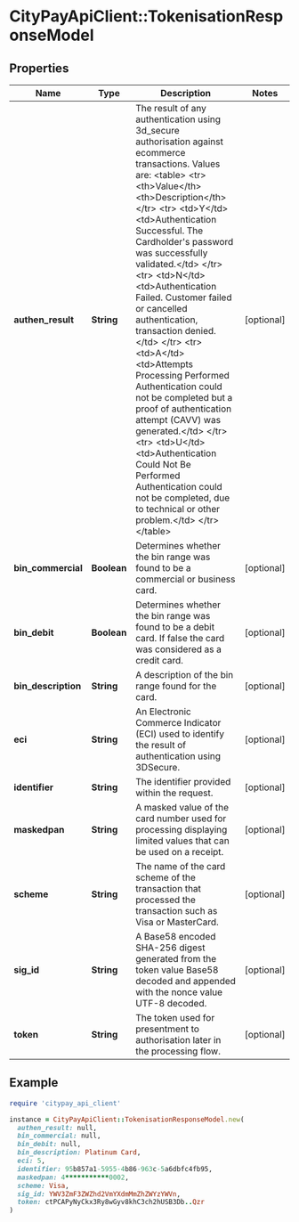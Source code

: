 # CityPayApiClient::TokenisationResponseModel

## Properties

| Name | Type | Description | Notes |
| ---- | ---- | ----------- | ----- |
| **authen_result** | **String** | The result of any authentication using 3d_secure authorisation against ecommerce transactions. Values are:  &lt;table&gt; &lt;tr&gt; &lt;th&gt;Value&lt;/th&gt; &lt;th&gt;Description&lt;/th&gt; &lt;/tr&gt; &lt;tr&gt; &lt;td&gt;Y&lt;/td&gt; &lt;td&gt;Authentication Successful. The Cardholder&#39;s password was successfully validated.&lt;/td&gt; &lt;/tr&gt; &lt;tr&gt; &lt;td&gt;N&lt;/td&gt; &lt;td&gt;Authentication Failed. Customer failed or cancelled authentication, transaction denied.&lt;/td&gt; &lt;/tr&gt; &lt;tr&gt; &lt;td&gt;A&lt;/td&gt; &lt;td&gt;Attempts Processing Performed Authentication could not be completed but a proof of authentication attempt (CAVV) was generated.&lt;/td&gt; &lt;/tr&gt; &lt;tr&gt; &lt;td&gt;U&lt;/td&gt; &lt;td&gt;Authentication Could Not Be Performed Authentication could not be completed, due to technical or other problem.&lt;/td&gt; &lt;/tr&gt; &lt;/table&gt;  | [optional] |
| **bin_commercial** | **Boolean** | Determines whether the bin range was found to be a commercial or business card. | [optional] |
| **bin_debit** | **Boolean** | Determines whether the bin range was found to be a debit card. If false the card was considered as a credit card. | [optional] |
| **bin_description** | **String** | A description of the bin range found for the card. | [optional] |
| **eci** | **String** | An Electronic Commerce Indicator (ECI) used to identify the result of authentication using 3DSecure.  | [optional] |
| **identifier** | **String** | The identifier provided within the request. | [optional] |
| **maskedpan** | **String** | A masked value of the card number used for processing displaying limited values that can be used on a receipt.  | [optional] |
| **scheme** | **String** | The name of the card scheme of the transaction that processed the transaction such as Visa or MasterCard.  | [optional] |
| **sig_id** | **String** | A Base58 encoded SHA-256 digest generated from the token value Base58 decoded and appended with the nonce value UTF-8 decoded. | [optional] |
| **token** | **String** | The token used for presentment to authorisation later in the processing flow. | [optional] |

## Example

```ruby
require 'citypay_api_client'

instance = CityPayApiClient::TokenisationResponseModel.new(
  authen_result: null,
  bin_commercial: null,
  bin_debit: null,
  bin_description: Platinum Card,
  eci: 5,
  identifier: 95b857a1-5955-4b86-963c-5a6dbfc4fb95,
  maskedpan: 4***********0002,
  scheme: Visa,
  sig_id: YWV3ZmF3ZWZhd2VmYXdmMmZhZWYzYWVn,
  token: ctPCAPyNyCkx3Ry8wGyv8khC3ch2hUSB3Db..Qzr
)
```


